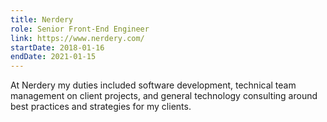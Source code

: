 ```yaml
---
title: Nerdery
role: Senior Front-End Engineer
link: https://www.nerdery.com/
startDate: 2018-01-16
endDate: 2021-01-15
---
```


At Nerdery my duties included software development, technical team management on client projects, and general technology consulting around best practices and strategies for my clients.
